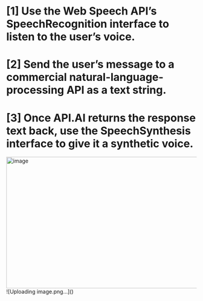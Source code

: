 
# [1] Use the Web Speech API’s SpeechRecognition interface to listen to the user’s voice.

# [2] Send the user’s message to a commercial natural-language-processing API as a text string.

# [3] Once API.AI returns the response text back, use the SpeechSynthesis interface to give it a synthetic voice.

<img width="759" height="348" alt="image" src="https://github.com/user-attachments/assets/5344319b-c66c-4979-b443-8ad9e983540f" />
![Uploading image.png…]()
